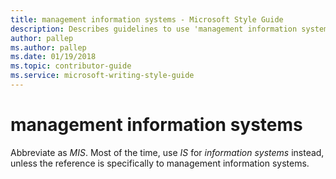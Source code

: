 ```yaml
---
title: management information systems - Microsoft Style Guide
description: Describes guidelines to use 'management information systems' in Microsoft documents and provides alternate examples.
author: pallep
ms.author: pallep
ms.date: 01/19/2018
ms.topic: contributor-guide
ms.service: microsoft-writing-style-guide
---
```


# management information systems

Abbreviate as *MIS*. Most of the time, use *IS* for *information systems* instead, unless the reference is specifically to management information systems.
